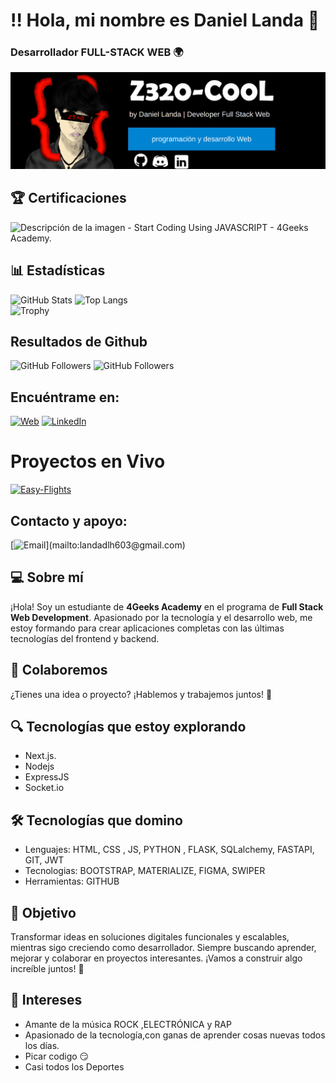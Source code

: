 # !! Hola, mi nombre es Daniel Landa 👋
### Desarrollador FULL-STACK WEB 🌍

![FondodelPerfil](https://github.com/Dann035/Dann035/blob/main/img/FondodePerfil.png)

## 🏆 Certificaciones
<img src= "https://i.ibb.co/80t2frM/Captura-de-pantalla-2025-01-26-031138.png" alt="Descripción de la imagen" width="400" />
- Start Coding Using JAVASCRIPT - 4Geeks Academy.

## 📊 Estadísticas  
![GitHub Stats](https://github-readme-stats.vercel.app/api?username=Dann035&show_icons=true&theme=radical)  ![Top Langs](https://github-readme-stats.vercel.app/api/top-langs/?username=Dann035&layout=compact&theme=radical)  
![Trophy](https://github-profile-trophy.vercel.app/?username=Dann035&theme=onestar&no-frame=true) 

## Resultados de Github

![GitHub Followers](https://img.shields.io/github/followers/Dann035?style=social)
![GitHub Followers](https://img.shields.io/github/stars/Dann035?style=social)

## Encuéntrame en:

[![Web](https://img.shields.io/badge/Web-gray)](https://github.com/Dann035)
[![LinkedIn](https://img.shields.io/badge/Linkedln-blue)](https://www.linkedin.com/in/daniel-landa-57337b349/)

# Proyectos en Vivo
[![Easy-Flights](https://img.shields.io/badge/Linkedln-blue)]([https://github.com/Dann035/Dann035/blob/main/img/FondodePerfil.png](https://team-djrj-easy-flights-backend.onrender.com/))

## Contacto y apoyo:
[![Email](https://img.shields.io/badge/landadlh603@gmail.com-email_personal_(respuesta_rápida)-D14836?style=for-the-badge&logo=gmail&logoColor=white&labelColor=101010)](mailto:landadlh603@gmail.com)



## 💻 Sobre mí

¡Hola! Soy un estudiante de **4Geeks Academy** en el programa de **Full Stack Web Development**. Apasionado por la tecnología y el desarrollo web, me estoy formando para crear aplicaciones completas con las últimas tecnologías del frontend y backend.  

## 🤝 Colaboremos  
¿Tienes una idea o proyecto? ¡Hablemos y trabajemos juntos! 🚀  

## 🔍 Tecnologías que estoy explorando    
- Next.js.
- Nodejs
- ExpressJS
- Socket.io

## 🛠️ Tecnologías que domino
- Lenguajes: HTML, CSS , JS, PYTHON , FLASK, SQLalchemy, FASTAPI, GIT, JWT
- Tecnologias: BOOTSTRAP, MATERIALIZE, FIGMA, SWIPER
- Herramientas: GITHUB
  
## 🚀 Objetivo
Transformar ideas en soluciones digitales funcionales y escalables, mientras sigo creciendo como desarrollador. Siempre buscando aprender, mejorar y colaborar en proyectos interesantes.
¡Vamos a construir algo increíble juntos! 🚀

## 🤔 Intereses 
- Amante de la música ROCK ,ELECTRÓNICA y RAP
- Apasionado de la tecnología,con ganas de aprender cosas nuevas todos los días.
- Picar codigo 😏
- Casi todos los Deportes

